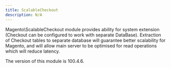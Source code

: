```yaml
---
title: ScalableCheckout
description: N/A
---
```


Magento\ScalableCheckout module provides ability for system extension (Checkout can be configured to work with separate DataBase).
Extraction of Checkout tables to separate database will guarantee better scalability for Magento,
and will allow main server to be optimised for read operations which will reduce latency.

<InlineAlert slots="text" />
The version of this module is 100.4.6.
